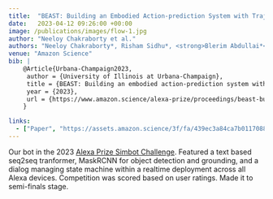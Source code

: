```yaml
---
title:  "BEAST: Building an Embodied Action-prediction System with Trajectory data"
date:   2023-04-12 09:26:00 +00:00
image: /publications/images/flow-1.jpg
author: "Neeloy Chakraborty et al."
authors: "Neeloy Chakraborty*, Risham Sidhu*, <strong>Blerim Abdullai*</strong>, Haomiao Chen*, Nikil Ravi*, Abhinav Ankur, Devika Prasad, Julia Hockenmaier"
venue: "Amazon Science"
bib: |  
    @Article{Urbana-Champaign2023,
     author = {University of Illinois at Urbana-Champaign},
     title = {BEAST: Building an embodied action-prediction system with trajectory data},
     year = {2023},
     url = {https://www.amazon.science/alexa-prize/proceedings/beast-building-an-embodied-action-prediction-system-with-trajectory-data},
    }

links:
  - ["Paper", "https://assets.amazon.science/3f/fa/439ec3a84ca7b0117088d5aad14d/revised-amazon-simbot-kingfisher-technical-report.pdf"]
---
```

Our bot in the 2023 <a href="https://www.amazon.science/alexa-prize/simbot-challenge"> Alexa Prize Simbot Challenge</a>. Featured a text based seq2seq tranformer, MaskRCNN for object detection and grounding, and a dialog managing state machine within a realtime deployment across all Alexa devices. 
Competition was scored based on user ratings. Made it to semi-finals stage.
